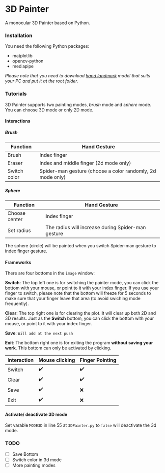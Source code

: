 # 3D Painter

A monocular 3D Painter based on Python. 

### Installation

You need the following Python packages:

- matplotlib
- opencv-python
- mediapipe

*Please note that you need to download [hand landmark](https://github.com/google/mediapipe/tree/master/mediapipe/modules/hand_landmark) model that suits your PC and put it at the root folder.*

### Tutorials

3D Painter supports two painting modes, *brush* mode and *sphere* mode. You can choose 3D mode or only 2D mode. 

#### Interactions

##### Brush

| Function     | Hand Gesture                                               |
| ------------ | ---------------------------------------------------------- |
| Brush        | Index finger                                               |
| Eraser       | Index and middle finger (2d mode only)                     |
| Switch color | Spider-man gesture (choose a color randomly, 2d mode only) |

##### Sphere

| Function      | Hand Gesture                                       |
| ------------- | -------------------------------------------------- |
| Choose center | Index finger                                       |
| Set radius    | The radius will increase during Spider-man gesture |

The sphere (circle) will be painted when you switch Spider-man gesture to index finger gesture. 

#### Frameworks

There are four bottoms in the `image` window:

**Switch**: The top left one is for switching the painter mode, you can click the bottom with your mouse, or point to it with your index finger. If you use your finger to switch, please note that the bottom will freeze for 5 seconds to make sure that your finger leave that area (to avoid swiching mode frequently). 

**Clear**: The top right one is for clearing the plot. It will clear up both 2D and 3D results. Just as the **Switch** bottom, you can click the bottom with your mouse, or point to it with your index finger. 

**Save**: `Will add at the next push`

**Exit**: The bottom right one is for exiting the program **without saving your work**. This bottom can only be activated by clicking. 

| Interaction | Mouse clicking     | Finger Pointing    |
| ----------- | ------------------ | ------------------ |
| Switch      | :heavy_check_mark: | :heavy_check_mark: |
| Clear       | :heavy_check_mark: | :heavy_check_mark: |
| Save        | :heavy_check_mark: | :x:                |
| Exit        | :heavy_check_mark: | :x:                |

#### Activate/ deactivate 3D mode

Set varable `MODE3D` in line 55 at `3DPainter.py` to `false` will deactivate the 3d mode. 

### TODO

- [ ] Save Bottom
- [ ] Switch color in 3d mode
- [ ] More painting modes